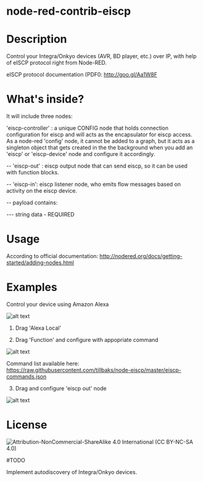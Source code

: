 node-red-contrib-eiscp
==========================
# Description

Control your Integra/Onkyo devices (AVR, BD player, etc.) over IP, with help of eISCP protocol right from Node-RED.

eISCP protocol documentation (PDF0: http://goo.gl/Aa1W8F

# What's inside?

It will include three nodes:

'eiscp-controller' : a unique CONFIG node that holds connection configuration for eiscp and will acts as the encapsulator for eiscp access. As a node-red 'config' node, it cannot be added to a graph, but it acts as a singleton object that gets created in the the background when you add an 'eiscp' or 'eiscp-device' node and configure it accordingly.

-- 'eiscp-out' : eiscp output node that can send eiscp, so it can be used with function blocks.

-- 'eiscp-in': eiscp listener node, who emits flow messages based on activity on the eiscp device.

-- payload contains:

--- string data - REQUIRED

# Usage

According to official documentation: http://nodered.org/docs/getting-started/adding-nodes.html
 
# Examples

Control your device using Amazon Alexa

![alt text](https://i.gyazo.com/807772f70a330517afc66dd9d2d2747a.png)

1. Drag 'Alexa Local'

2. Drag 'Function' and configure with appopriate command

![alt text](https://i.gyazo.com/1f16509f6773658805168d32826dc296.png)

Command list available here:
https://raw.githubusercontent.com/tillbaks/node-eiscp/master/eiscp-commands.json


3. Drag and configure 'eiscp out' node 

![alt text](https://i.gyazo.com/0674270018e67d34f43fab926f32113e.png)


# License

![Attribution-NonCommercial-ShareAlike 4.0 International (CC BY-NC-SA 4.0)](https://licensebuttons.net/l/by-nc-sa/4.0/88x31.png "CC BY-NC-SA 4.0")

#TODO

Implement autodiscovery of Integra/Onkyo devices.